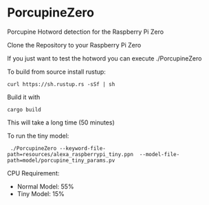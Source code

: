 # PorcupineZero
Porcupine Hotword detection for the Raspberry Pi Zero


Clone the Repository to your Raspberry Pi Zero

If you just want to test the hotword you can execute
    ./PorcupineZero 

To build from source install rustup:

    curl https://sh.rustup.rs -sSf | sh
    
Build it with

    cargo build
    
This will take a long time (50 minutes)


To run the tiny model: 

     ./PorcupineZero --keyword-file-path=resources/alexa_raspberrypi_tiny.ppn  --model-file-path=model/porcupine_tiny_params.pv 


CPU Requirement:

* Normal Model: 55%
* Tiny Model: 15%
